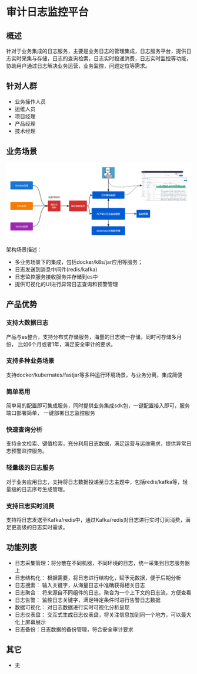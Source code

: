 # 审计日志监控平台

## 概述 

针对于业务集成的日志服务，主要是业务日志的管理集成，日志服务平台，提供日志实时采集与存储，日志的查询检索，日志实时投递消费，日志实时监控等功能，协助用户通过日志解决业务运营，业务监控，问题定位等需求。

## 针对人群

- 业务操作人员
- 运维人员
- 项目经理
- 产品经理
- 技术经理

## 业务场景

<img src="/platform/logger_01.jpg">

架构场景描述：

- 多业务场景下的集成，包括docker/k8s/jar应用等服务；
- 日志发送到消息中间件(redis/kafka)
- 日志监控服务接收服务并存储到es中
- 提供可视化的UI进行异常日志查询和预警管理

## 产品优势

### 支持大数据日志

产品与es整合，支持分布式存储服务，海量的日志统一存储，同时可存储多月份，
比如6个月或者1年，满足安全审计的要求。

### 支持多种业务场景
支持docker/kubernates/fastjar等多种运行环境场景，与业务分离，集成简便

### 简单易用
简单易的配置即可集成服务，同时提供业务集成sdk包，一键配置接入即可，服务端口部署简单，
一键部署日志监控服务

### 快速查询分析
支持全文检索、键值检索，充分利用日志数据，满足运营与运维需求，提供异常日志预警监控服务。

### 轻量级的日志服务
对于业务应用日志，支持将日志数据投递至日志主题中，包括redis/kafka等，轻量级的日志序号生成管理。

### 支持日志实时消费
支持将日志发送至Kafka/redis中，通过Kafka/redis对日志进行实时订阅消费，满足更高级的日志实时需求。

## 功能列表

- 日志采集管理：将分散在不同机器，不同环境的日志，统一采集到日志服务器上
- 日志结构化： 根据需要，将日志进行结构化，赋予元数据，便于后期分析
- 日志搜索： 输入关键字，从海量日志中准确获得相关日志
- 日志聚合： 将来源自不同组件的日志，聚合为一个上下文的日志流，方便查看
- 日志告警： 监控日志关键字，满足特定条件时进行告警日志数据
- 数据可视化： 对日志数据进行实时可视化分析呈现
- 日志仪表盘： 交互式生成日志仪表盘，将关注信息加到同一个地方，可以最大化上屏幕展示
- 日志备份：日志数据的备份管理，符合安全审计要求 
 

## 其它

- 无
